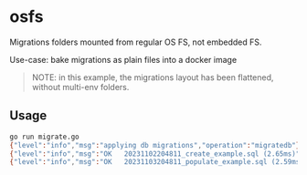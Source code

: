 # osfs

Migrations folders mounted from regular OS FS, not embedded FS.

Use-case: bake migrations as plain files into a docker image

> NOTE: in this example, the migrations layout has been flattened, without multi-env folders.

## Usage

```sh
go run migrate.go
{"level":"info","msg":"applying db migrations","operation":"migratedb"}
{"level":"info","msg":"OK   20231102204811_create_example.sql (2.65ms)","operation":"migratedb"}
{"level":"info","msg":"OK   20231103204811_populate_example.sql (2.59ms)","operation":"migratedb"}
```
